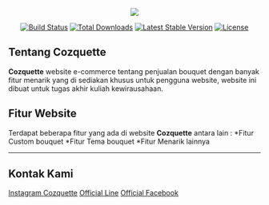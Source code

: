 <p align="center"><img src="https://laravel.com/assets/img/components/logo-laravel.svg"></p>

<p align="center">
<a href="https://travis-ci.org/laravel/framework"><img src="https://travis-ci.org/laravel/framework.svg" alt="Build Status"></a>
<a href="https://packagist.org/packages/laravel/framework"><img src="https://poser.pugx.org/laravel/framework/d/total.svg" alt="Total Downloads"></a>
<a href="https://packagist.org/packages/laravel/framework"><img src="https://poser.pugx.org/laravel/framework/v/stable.svg" alt="Latest Stable Version"></a>
<a href="https://packagist.org/packages/laravel/framework"><img src="https://poser.pugx.org/laravel/framework/license.svg" alt="License"></a>
</p>

## Tentang Cozquette

**Cozquette** website e-commerce tentang penjualan bouquet dengan banyak fitur menarik yang di sediakan khusus untuk pengguna website, website ini dibuat untuk tugas akhir kuliah kewirausahaan. 

## Fitur Website
Terdapat beberapa fitur yang ada di website **Cozquette** antara lain :
*Fitur Custom bouquet
*Fitur Tema bouquet
*Fitur Menarik lainnya

----

## Kontak Kami
[Instagram Cozquette](https://www.instagram.com/cozquette/)
[Official Line](https://www.instagram.com/cozquette/)
[Official Facebook](https://www.facebook.com/cozquette/)



